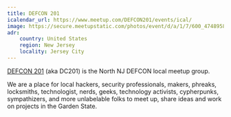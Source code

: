 ```yaml
---
title: DEFCON 201
icalendar_url: https://www.meetup.com/DEFCON201/events/ical/
image: https://secure.meetupstatic.com/photos/event/d/a/1/7/600_474895831.jpeg
adr:
    country: United States
    region: New Jersey
    locality: Jersey City
---
```


[DEFCON 201](https://www.defcon201.org/) (aka DC201) is the North NJ DEFCON local meetup group.

We are a place for local hackers, security professionals, makers, phreaks, locksmiths, technologist, nerds, geeks, technology activists, cypherpunks, sympathizers, and more unlabelable folks to meet up, share ideas and work on projects in the Garden State.
